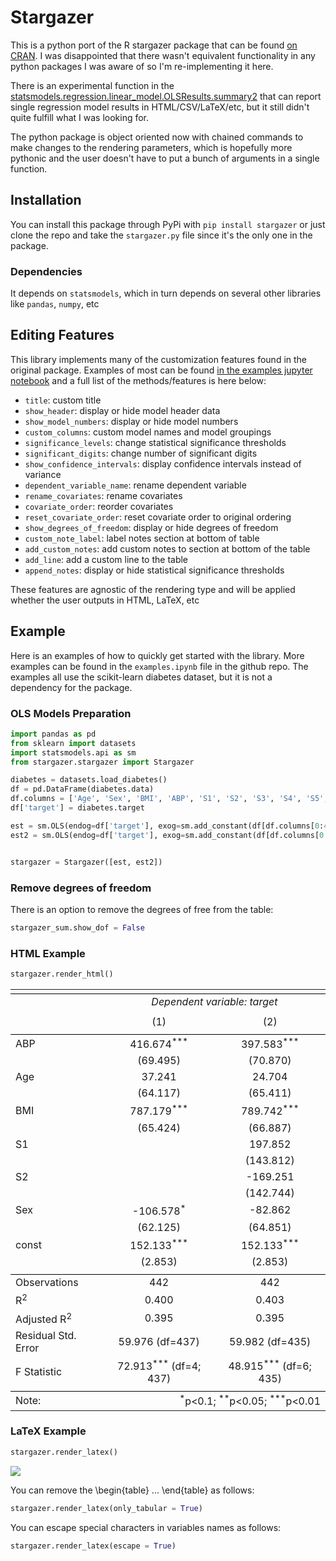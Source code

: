 # Stargazer

This is a python port of the R stargazer package that can be found [on CRAN](https://CRAN.R-project.org/package=stargazer). I was disappointed that there wasn't equivalent functionality in any python packages I was aware of so I'm re-implementing it here.

There is an experimental function in the [statsmodels.regression.linear_model.OLSResults.summary2](http://www.statsmodels.org/dev/generated/statsmodels.regression.linear_model.OLSResults.summary2.html) that can report single regression model results in HTML/CSV/LaTeX/etc, but it still didn't quite fulfill what I was looking for.

The python package is object oriented now with chained commands to make changes to the rendering parameters, which is hopefully more pythonic and the user doesn't have to put a bunch of arguments in a single function.

## Installation

You can install this package through PyPi with `pip install stargazer` or just clone the repo and take the `stargazer.py` file since it's the only one in the package.

### Dependencies

It depends on `statsmodels`, which in turn depends on several other libraries like `pandas`, `numpy`, etc

## Editing Features

This library implements many of the customization features found in the original package. Examples of most can be found [in the examples jupyter notebook](https://github.com/mwburke/stargazer/blob/master/examples.ipynb) and a full list of the methods/features is here below:

* `title`: custom title
* `show_header`: display or hide model header data
* `show_model_numbers`: display or hide model numbers
* `custom_columns`: custom model names and model groupings
* `significance_levels`: change statistical significance thresholds
* `significant_digits`: change number of significant digits
* `show_confidence_intervals`: display confidence intervals instead of variance
* `dependent_variable_name`: rename dependent variable
* `rename_covariates`: rename covariates
* `covariate_order`: reorder covariates
* `reset_covariate_order`: reset covariate order to original ordering
* `show_degrees_of_freedom`: display or hide degrees of freedom
* `custom_note_label`: label notes section at bottom of table
* `add_custom_notes`: add custom notes to section at bottom of the table
* `add_line`: add a custom line to the table
* `append_notes`: display or hide statistical significance thresholds

These features are agnostic of the rendering type and will be applied whether the user outputs in HTML, LaTeX, etc

## Example

Here is an examples of how to quickly get started with the library. More examples can be found in the `examples.ipynb` file in the github repo. The examples all use the scikit-learn diabetes dataset, but it is not a dependency for the package.

### OLS Models Preparation

```python
import pandas as pd
from sklearn import datasets
import statsmodels.api as sm
from stargazer.stargazer import Stargazer

diabetes = datasets.load_diabetes()
df = pd.DataFrame(diabetes.data)
df.columns = ['Age', 'Sex', 'BMI', 'ABP', 'S1', 'S2', 'S3', 'S4', 'S5', 'S6']
df['target'] = diabetes.target

est = sm.OLS(endog=df['target'], exog=sm.add_constant(df[df.columns[0:4]])).fit()
est2 = sm.OLS(endog=df['target'], exog=sm.add_constant(df[df.columns[0:6]])).fit()


stargazer = Stargazer([est, est2])
```

### Remove degrees of freedom
There is an option to remove the degrees of free from the table:

```python
stargazer_sum.show_dof = False
```

### HTML Example

```python
stargazer.render_html()
```

<table style="text-align:center"><tr><td colspan="3" style="border-bottom: 1px solid black"></td></tr><tr><td style="text-align:left"></td><td colspan="2"><em>Dependent variable: target</em></td></tr><tr><td style="text-align:left"></td><tr><td style="text-align:left"></td><td>(1)</td><td>(2)</td></tr><tr><td colspan="3" style="border-bottom: 1px solid black"></td></tr>

<tr><td style="text-align:left">ABP</td><td>416.674<sup>***</sup></td><td>397.583<sup>***</sup></td></tr>
<tr><td style="text-align:left"></td><td>(69.495)</td><td>(70.870)</td></tr>
<tr><td style="text-align:left">Age</td><td>37.241<sup></sup></td><td>24.704<sup></sup></td></tr>
<tr><td style="text-align:left"></td><td>(64.117)</td><td>(65.411)</td></tr>
<tr><td style="text-align:left">BMI</td><td>787.179<sup>***</sup></td><td>789.742<sup>***</sup></td></tr>
<tr><td style="text-align:left"></td><td>(65.424)</td><td>(66.887)</td></tr>
<tr><td style="text-align:left">S1</td><td></td><td>197.852<sup></sup></td></tr>
<tr><td style="text-align:left"></td><td></td><td>(143.812)</td></tr>
<tr><td style="text-align:left">S2</td><td></td><td>-169.251<sup></sup></td></tr>
<tr><td style="text-align:left"></td><td></td><td>(142.744)</td></tr>
<tr><td style="text-align:left">Sex</td><td>-106.578<sup>*</sup></td><td>-82.862<sup></sup></td></tr>
<tr><td style="text-align:left"></td><td>(62.125)</td><td>(64.851)</td></tr>
<tr><td style="text-align:left">const</td><td>152.133<sup>***</sup></td><td>152.133<sup>***</sup></td></tr>
<tr><td style="text-align:left"></td><td>(2.853)</td><td>(2.853)</td></tr>

<td colspan="3" style="border-bottom: 1px solid black"></td></tr>
<tr><td style="text-align: left">Observations</td><td>442</td><td>442</td></tr><tr><td style="text-align: left">R<sup>2</sup></td><td>0.400</td><td>0.403</td></tr><tr><td style="text-align: left">Adjusted R<sup>2</sup></td><td>0.395</td><td>0.395</td></tr><tr><td style="text-align: left">Residual Std. Error</td><td>59.976 (df=437)</td><td>59.982 (df=435)</td></tr><tr><td style="text-align: left">F Statistic</td><td>72.913<sup>***</sup> (df=4; 437)</td><td>48.915<sup>***</sup> (df=6; 435)</td></tr>
<tr><td colspan="3" style="border-bottom: 1px solid black"></td></tr><tr><td style="text-align: left">Note:</td><td colspan="2" style="text-align: right"><sup>*</sup>p&lt;0.1; <sup>**</sup>p&lt;0.05; <sup>***</sup>p&lt;0.01</td></tr></table>

### LaTeX Example

```python
stargazer.render_latex()
```

![](https://raw.githubusercontent.com/mwburke/stargazer/master/latex_example.png)

You can remove the \begin{table} ... \end{table} as follows:

```python
stargazer.render_latex(only_tabular = True)
```

You can escape special characters in variables names as follows:

```python
stargazer.render_latex(escape = True)
```
